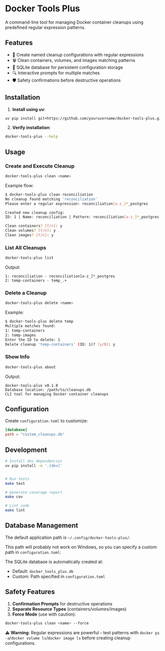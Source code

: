 # Docker Tools Plus

A command-line tool for managing Docker container cleanups using predefined regular expression patterns.

## Features

- 🐳 Create named cleanup configurations with regular expressions
- 🗑️ Clean containers, volumes, and images matching patterns
- 💾 SQLite database for persistent configuration storage
- 🔍 Interactive prompts for multiple matches
- 🛡️ Safety confirmations before destructive operations

## Installation

1. **Install using uv**:
```bash
uv pip install git+https://github.com/yourusername/docker-tools-plus.git
```

2. **Verify installation**:
```bash
docker-tools-plus --help
```

## Usage

### Create and Execute Cleanup
```bash
docker-tools-plus clean <name>
```
Example flow:
```bash
$ docker-tools-plus clean reconciliation
No cleanup found matching 'reconciliation'
Please enter a regular expression: reconciliation[a-z_]*_postgres

Created new cleanup config:
ID: 1 | Name: reconciliation | Pattern: reconciliation[a-z_]*_postgres

Clean containers? [Y/n]: y
Clean volumes? [Y/n]: y
Clean images? [Y/n]: y
```

### List All Cleanups
```bash
docker-tools-plus list
```
Output:
```
1: reconciliation - reconciliation[a-z_]*_postgres
2: temp-containers - temp_.+
```

### Delete a Cleanup
```bash
docker-tools-plus delete <name>
```
Example:
```bash
$ docker-tools-plus delete temp
Multiple matches found:
1: temp-containers
2: temp-images
Enter the ID to delete: 1
Delete cleanup 'temp-containers' (ID: 1)? [y/N]: y
```

### Show Info
```bash
docker-tools-plus about
```
Output:
```
docker-tools-plus v0.1.0
Database location: /path/to/cleanups.db
CLI tool for managing Docker container cleanups
```

## Configuration

Create `configuration.toml` to customize:
```toml
[database]
path = "custom_cleanups.db"
```

## Development

```bash
# Install dev dependencies
uv pip install -e '.[dev]'


# Run tests
make test

# Generate coverage report
make cov

# Lint code
make lint
```

## Database Management

The default application path is `~/.config/docker-tools-plus/`. 

This path will probably not work on Windows, so you can specify a custom path in `configuration.toml`:

The SQLite database is automatically created at:
- Default: `docker_tools_plus.db`
- Custom: Path specified in `configuration.toml`

## Safety Features

1. **Confirmation Prompts** for destructive operations
2. **Separate Resource Types** (containers/volumes/images)
3. **Force Mode** (use with caution):
```bash
docker-tools-plus clean <name> --force
```

⚠️ **Warning**: Regular expressions are powerful - test patterns with `docker ps -a`/`docker volume ls`/`docker image ls` before creating cleanup configurations.
